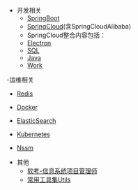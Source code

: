 <!-- - NPteach-note -->
<!-- 本项目用以学习、笔记以及资料整理，共分为两类，分别是`开发相关`和`运维相关`。有且不限于Spring、SpirngBoot、Redis、SpringCloud(Alibaba)、Electron、Mysql、Nssm、JavaScript...... -->
- 开发相关
  - [SpringBoot](./SpringBoot)
  <!-- [SpringBoot](./SpringBoot) 包括多种中间件的整合，Druid、MyBatis、SpringSecurity、Shiro、Swagger、任务（多线程）、缓存（Cache）、RabbitMQ、Dubbo（Zookeeper）...... -->
  - [SpringCloud](./SpringCloud)(含SpringCloudAlibaba)
  <!-- ![SpringCloud](./assets/ReadMe.md/1609683765035_image.png) -->
  - SpringCloud整合内容包括：
  <!-- 服务注册与发现（Eureka、Zookeeper、Consul）服务调用（Ribbon、OpenFeign）服务降级（Hystrix）服务网关（gateway）服务配置（Config）服务总线（Spring Cloud Bus）消息驱动（SpringCloud Stream）链路追踪（SpringCloud Sleuth） -->
  <!-- - SpringCloudAlibaba内容包括 -->
  <!-- SpringCloud Alibaba简介 -->
  <!-- 服务注册和配置中心（SpringCloud AlibabaNacos） -->
  <!-- 熔断与限流（SpringCloud AlibabaSentinel） -->
  <!-- 分布式事务处理（SpringCloud AlibabaSeata） -->
  - [Electron](./Electron.md)
  <!-- [Electron](./Electron.md) 将前端项目转化为桌面应用 -->
  - [SQL](./SQL.md)
  <!-- [MySQL](./MySQL.md) 记录一些不常用的知识点，方便查阅 -->
  - [Java](./Java.md)
  <!-- [Java](./Java.md)在平时使用时遇到到问题及解决方式 -->
  - [Work](./Work.md)
  <!-- [Work](./Work.md)在日常工作中遇到到一些其他笔记 -->
-运维相关
  - [Redis](./Redis.md)
  <!-- [Redis](./Redis.md) 有基础知识到Redis的应用、持久化操作、集群搭建...... -->
  - [Docker](./Docker.md)
  <!-- [Docker](./Docker.md) 基础知识(docker、dockerfile、docker-compose) -->
  - [ElasticSearch](./ElasticSearch.md)
  <!-- [ElasticSearch](./ElasticSearch.md) 全文检索笔记... -->
  - [Kubernetes](./Kubernetes.md)
  <!-- [Kubernetes](./Kubernetes.md) 集群搭建的知识(请准备至少3台服务器) -->
  - [Nssm](./Nssm.md)
  <!-- [Nssm](./Nssm.md) 一个在windows平台下，可以将`jar包+bat脚本`部署并注册为服务的技术 -->
- 其他
  - [软考-信息系统项目管理师](./PM.md)
  <!-- [软考-信息系统项目管理师](./PM.md) 信息系统项目管理师相关笔记，持续记录中...... -->
  - [常用工具集Utils](./Utils.md)
  <!-- 保存一些常用的工具、代码片段、脚本 -->


